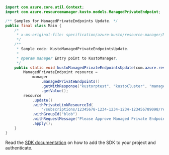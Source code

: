 ```java
import com.azure.core.util.Context;
import com.azure.resourcemanager.kusto.models.ManagedPrivateEndpoint;

/** Samples for ManagedPrivateEndpoints Update. */
public final class Main {
    /*
     * x-ms-original-file: specification/azure-kusto/resource-manager/Microsoft.Kusto/stable/2022-02-01/examples/KustoManagedPrivateEndpointsUpdate.json
     */
    /**
     * Sample code: KustoManagedPrivateEndpointsUpdate.
     *
     * @param manager Entry point to KustoManager.
     */
    public static void kustoManagedPrivateEndpointsUpdate(com.azure.resourcemanager.kusto.KustoManager manager) {
        ManagedPrivateEndpoint resource =
            manager
                .managedPrivateEndpoints()
                .getWithResponse("kustorptest", "kustoCluster", "managedPrivateEndpointTest", Context.NONE)
                .getValue();
        resource
            .update()
            .withPrivateLinkResourceId(
                "/subscriptions/12345678-1234-1234-1234-123456789098/resourceGroups/kustorptest/providers/Microsoft.Storage/storageAccounts/storageAccountTest")
            .withGroupId("blob")
            .withRequestMessage("Please Approve Managed Private Endpoint Request.")
            .apply();
    }
}
```

Read the [SDK documentation](https://github.com/Azure/azure-sdk-for-java/blob/azure-resourcemanager-kusto_1.0.0-beta.4/sdk/kusto/azure-resourcemanager-kusto/README.md) on how to add the SDK to your project and authenticate.
